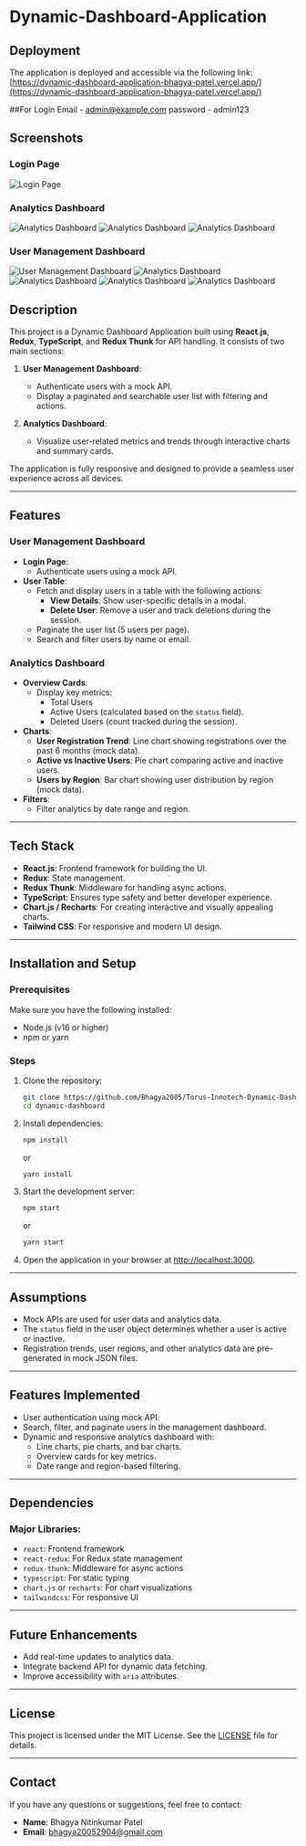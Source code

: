 # Dynamic-Dashboard-Application

## Deployment
The application is deployed and accessible via the following link:
[https://dynamic-dashboard-application-bhagya-patel.vercel.app/](https://dynamic-dashboard-application-bhagya-patel.vercel.app/)

##For Login
Email - admin@example.com
password - admin123

## Screenshots

### Login Page
![Login Page](https://github.com/Bhagya2005/Torus-Innotech-Dynamic-Dashboard-Application/blob/main/Screenshot%20(1391).png)

### Analytics Dashboard
![Analytics Dashboard](https://github.com/Bhagya2005/Torus-Innotech-Dynamic-Dashboard-Application/blob/main/Screenshot%20(1392).png)
![Analytics Dashboard](https://github.com/Bhagya2005/Torus-Innotech-Dynamic-Dashboard-Application/blob/main/Screenshot%20(1393).png)
![Analytics Dashboard](https://github.com/Bhagya2005/Torus-Innotech-Dynamic-Dashboard-Application/blob/main/Screenshot%20(1394).png)

### User Management Dashboard
![User Management Dashboard](https://github.com/Bhagya2005/Torus-Innotech-Dynamic-Dashboard-Application/blob/main/Screenshot%20(1395).png)
![Analytics Dashboard](https://github.com/Bhagya2005/Torus-Innotech-Dynamic-Dashboard-Application/blob/main/Screenshot%20(1396).png)
![Analytics Dashboard](https://github.com/Bhagya2005/Torus-Innotech-Dynamic-Dashboard-Application/blob/main/Screenshot%20(1397).png)
![Analytics Dashboard](https://github.com/Bhagya2005/Torus-Innotech-Dynamic-Dashboard-Application/blob/main/Screenshot%20(1398).png)
![Analytics Dashboard](https://github.com/Bhagya2005/Torus-Innotech-Dynamic-Dashboard-Application/blob/main/Screenshot%20(1399).png)



## Description
This project is a Dynamic Dashboard Application built using **React.js**, **Redux**, **TypeScript**, and **Redux Thunk** for API handling. It consists of two main sections:

1. **User Management Dashboard**:
   - Authenticate users with a mock API.
   - Display a paginated and searchable user list with filtering and actions.

2. **Analytics Dashboard**:
   - Visualize user-related metrics and trends through interactive charts and summary cards.

The application is fully responsive and designed to provide a seamless user experience across all devices.

---

## Features

### User Management Dashboard
- **Login Page**:
  - Authenticate users using a mock API.
- **User Table**:
  - Fetch and display users in a table with the following actions:
    - **View Details**: Show user-specific details in a modal.
    - **Delete User**: Remove a user and track deletions during the session.
  - Paginate the user list (5 users per page).
  - Search and filter users by name or email.

### Analytics Dashboard
- **Overview Cards**:
  - Display key metrics:
    - Total Users
    - Active Users (calculated based on the `status` field).
    - Deleted Users (count tracked during the session).
- **Charts**:
  - **User Registration Trend**: Line chart showing registrations over the past 6 months (mock data).
  - **Active vs Inactive Users**: Pie chart comparing active and inactive users.
  - **Users by Region**: Bar chart showing user distribution by region (mock data).
- **Filters**:
  - Filter analytics by date range and region.

---

## Tech Stack
- **React.js**: Frontend framework for building the UI.
- **Redux**: State management.
- **Redux Thunk**: Middleware for handling async actions.
- **TypeScript**: Ensures type safety and better developer experience.
- **Chart.js / Recharts**: For creating interactive and visually appealing charts.
- **Tailwind CSS**: For responsive and modern UI design.




---

## Installation and Setup

### Prerequisites
Make sure you have the following installed:
- Node.js (v16 or higher)
- npm or yarn

### Steps
1. Clone the repository:
   ```bash
   git clone https://github.com/Bhagya2005/Torus-Innotech-Dynamic-Dashboard-Application
   cd dynamic-dashboard
   ```
2. Install dependencies:
   ```bash
   npm install
   ```
   or
   ```bash
   yarn install
   ```
3. Start the development server:
   ```bash
   npm start
   ```
   or
   ```bash
   yarn start
   ```
4. Open the application in your browser at [http://localhost:3000](http://localhost:3000).

---

## Assumptions
- Mock APIs are used for user data and analytics data.
- The `status` field in the user object determines whether a user is active or inactive.
- Registration trends, user regions, and other analytics data are pre-generated in mock JSON files.

---

## Features Implemented
- User authentication using mock API.
- Search, filter, and paginate users in the management dashboard.
- Dynamic and responsive analytics dashboard with:
  - Line charts, pie charts, and bar charts.
  - Overview cards for key metrics.
  - Date range and region-based filtering.

---

## Dependencies
### Major Libraries:
- `react`: Frontend framework
- `react-redux`: For Redux state management
- `redux-thunk`: Middleware for async actions
- `typescript`: For static typing
- `chart.js` or `recharts`: For chart visualizations
- `tailwindcss`: For responsive UI

---

## Future Enhancements
- Add real-time updates to analytics data.
- Integrate backend API for dynamic data fetching.
- Improve accessibility with `aria` attributes.

---

## License
This project is licensed under the MIT License. See the [LICENSE](LICENSE) file for details.

---

## Contact
If you have any questions or suggestions, feel free to contact:
- **Name**: Bhagya Nitinkumar Patel
- **Email**: bhagya20052904@gmail.com
